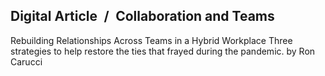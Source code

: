 ## Digital Article / Collaboration and Teams

Rebuilding Relationships Across Teams in a Hybrid Workplace Three strategies to help restore the ties that frayed during the pandemic. by Ron Carucci
